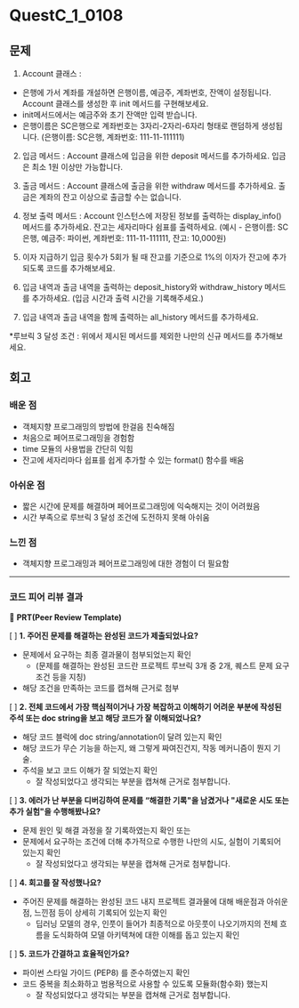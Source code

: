 # QuestC_1_0108

## 문제
1. Account 클래스 : 
- 은행에 가서 계좌를 개설하면 은행이름, 예금주, 계좌번호, 잔액이 설정됩니다. Account 클래스를 생성한 후 init 메서드를 구현해보세요. 
- init메서드에서는 예금주와 초기 잔액만 입력 받습니다. 
- 은행이름은 SC은행으로 계좌번호는 3자리-2자리-6자리 형태로 랜덤하게 생성됩니다. 
  (은행이름: SC은행, 계좌번호: 111-11-111111)

2. 입금 메서드 : Account 클래스에 입금을 위한 deposit 메서드를 추가하세요. 입금은 최소 1원 이상만 가능합니다.

3. 출금 메서드 : Account 클래스에 출금을 위한 withdraw 메서드를 추가하세요. 출금은 계좌의 잔고 이상으로 출금할 수는 없습니다.

4. 정보 출력 메서드 : Account 인스턴스에 저장된 정보를 출력하는 display_info() 메서드를 추가하세요. 잔고는 세자리마다 쉼표를 출력하세요. (예시 - 은행이름: SC은행, 예금주: 파이썬, 계좌번호: 111-11-111111, 잔고: 10,000원)

5. 이자 지급하기 입금 횟수가 5회가 될 때 잔고를 기준으로 1%의 이자가 잔고에 추가되도록 코드를 추가해보세요.

6. 입금 내역과 출금 내역을 출력하는 deposit_history와 withdraw_history 메서드를 추가하세요. (입금 시간과 출력 시간을 기록해주세요.)

7. 입금 내역과 출금 내역을 함께 출력하는 all_history 메서드를 추가하세요.

*루브릭 3 달성 조건 : 위에서 제시된 메서드를 제외한 나만의 신규 메서드를 추가해보세요. 


## 회고
### 배운 점
* 객체지향 프로그래밍의 방법에 한걸음 친숙해짐
* 처음으로 페어프로그래밍을 경험함
* time 모듈의 사용법을 간단히 익힘
* 잔고에 세자리마다 쉽표를 쉽게 추가할 수 있는 format() 함수를 배움

### 아쉬운 점
* 짧은 시간에 문제를 해결하며 페어프로그래밍에 익숙해지는 것이 어려웠음
* 시간 부족으로 루브릭 3 달성 조건에 도전하지 못해 아쉬움

### 느낀 점
* 객체지향 프로그래밍과 페어프로그래밍에 대한 경험이 더 필요함


---
### 코드 피어 리뷰 결과
🔑 **PRT(Peer Review Template)**

[ ]  **1. 주어진 문제를 해결하는 완성된 코드가 제출되었나요?**
- 문제에서 요구하는 최종 결과물이 첨부되었는지 확인
	- (문제를 해결하는 완성된 코드란 프로젝트 루브릭 3개 중 2개, 퀘스트 문제 요구조건 등을 지칭)
- 해당 조건을 만족하는 코드를 캡쳐해 근거로 첨부
    
[ ]  **2. 전체 코드에서 가장 핵심적이거나 가장 복잡하고 이해하기 어려운 부분에 작성된 
	주석 또는 doc string을 보고 해당 코드가 잘 이해되었나요?**
- 해당 코드 블럭에 doc string/annotation이 달려 있는지 확인
- 해당 코드가 무슨 기능을 하는지, 왜 그렇게 짜여진건지, 작동 메커니즘이 뭔지 기술.
- 주석을 보고 코드 이해가 잘 되었는지 확인
	- 잘 작성되었다고 생각되는 부분을 캡쳐해 근거로 첨부합니다.
        
[ ]  **3. 에러가 난 부분을 디버깅하여 문제를 “해결한 기록"을 남겼거나 "새로운 시도 
또는 추가 실험"을 수행해봤나요?**
- 문제 원인 및 해결 과정을 잘 기록하였는지 확인 또는
- 문제에서 요구하는 조건에 더해 추가적으로 수행한 나만의 시도, 실험이 기록되어 있는지 확인
	- 잘 작성되었다고 생각되는 부분을 캡쳐해 근거로 첨부합니다.
        
[ ]  **4. 회고를 잘 작성했나요?**
- 주어진 문제를 해결하는 완성된 코드 내지 프로젝트 결과물에 대해 배운점과 아쉬운점, 느낀점 등이 상세히 기록되어 있는지 확인
    - 딥러닝 모델의 경우, 인풋이 들어가 최종적으로 아웃풋이 나오기까지의 전체 흐름을 도식화하여 모델 아키텍쳐에 대한 이해를 돕고 있는지 확인

[ ]  **5. 코드가 간결하고 효율적인가요?**
- 파이썬 스타일 가이드 (PEP8) 를 준수하였는지 확인
- 코드 중복을 최소화하고 범용적으로 사용할 수 있도록 모듈화(함수화) 했는지
	- 잘 작성되었다고 생각되는 부분을 캡쳐해 근거로 첨부합니다.
